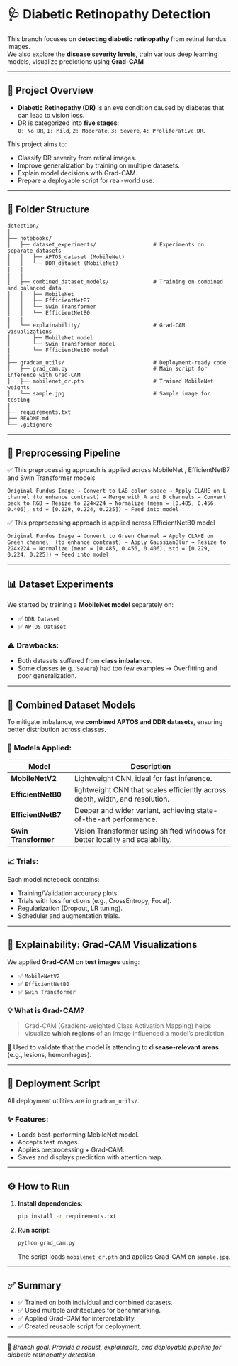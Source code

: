 # 🩺 **Diabetic Retinopathy Detection** 

This branch focuses on **detecting diabetic retinopathy** from retinal fundus images.  
We also explore the **disease severity levels**, train various deep learning models, visualize predictions using **Grad-CAM**

---

## 🧠 **Project Overview**

- **Diabetic Retinopathy (DR)** is an eye condition caused by diabetes that can lead to vision loss.
- DR is categorized into **five stages**:  
  `0: No DR`, `1: Mild`, `2: Moderate`, `3: Severe`, `4: Proliferative DR`.

This project aims to:
- Classify DR severity from retinal images.
- Improve generalization by training on multiple datasets.
- Explain model decisions with Grad-CAM.
- Prepare a deployable script for real-world use.

---
## 📁 Folder Structure

```plaintext
detection/
│
├── notebooks/
│   ├── dataset_experiments/                  # Experiments on separate datasets
│   │   ├── APTOS_dataset (MobileNet)
│   │   └── DDR_dataset (MobileNet)
|   |   
│   │
│   ├── combined_dataset_models/              # Training on combined and balanced data
│   │   ├── MobileNet
│   │   ├── EfficientNetB7
│   │   └── Swin Transformer
│   │   └── EfficientNetB0
|   |
│   └── explainability/                       # Grad-CAM visualizations
│       ├── MobileNet model
│       └── Swin Transformer model
|       └── FfficientNetB0 model
│
├── gradcam_utils/                            # Deployment-ready code
│   ├── grad_cam.py                           # Main script for inference with Grad-CAM
│   ├── mobilenet_dr.pth                      # Trained MobileNet weights
│   └── sample.jpg                            # Sample image for testing
│
├── requirements.txt
├── README.md
└── .gitignore
```
---

## 🧪 **Preprocessing Pipeline**
✅ This preprocessing approach is applied across MobileNet , EfficientNetB7 and Swin Transformer models

   ```Original Fundus Image → Convert to LAB color space → Apply CLAHE on L channel (to enhance contrast) → Merge with A and B channels → Convert back to RGB → Resize to 224×224 → Normalize (mean = [0.485, 0.456, 0.406], std = [0.229, 0.224, 0.225]) → Feed into model ```

✅ This preprocessing approach is applied across EfficientNetB0 model 

   ```Original Fundus Image → Convert to Green Channel → Apply CLAHE on Green channel  (to enhance contrast) → Apply GaussianBlur → Resize to 224×224 → Normalize (mean = [0.485, 0.456, 0.406], std = [0.229, 0.224, 0.225]) → Feed into model ```
   
---

## 📊 **Dataset Experiments**

We started by training a **MobileNet model** separately on:

- ✅ `DDR Dataset`
- ✅ `APTOS Dataset` 

### ⚠ Drawbacks:
- Both datasets suffered from **class imbalance**.
- Some classes (e.g., `Severe`) had too few examples → Overfitting and poor generalization.

---

## 🔗 **Combined Dataset Models**

To mitigate imbalance, we **combined APTOS and DDR datasets**, ensuring better distribution across classes.



### 🧪 Models Applied:
| Model              | Description |
|-------------------|-------------|
| **MobileNetV2**    | Lightweight CNN, ideal for fast inference. |
| **EfficientNetB0** | lightweight CNN that scales efficiently across depth, width, and resolution. |
| **EfficientNetB7** | Deeper and wider variant, achieving state-of-the-art performance. |
| **Swin Transformer** | Vision Transformer using shifted windows for better locality and scalability. |



### 📈 Trials:
Each model notebook contains:
- Training/Validation accuracy plots.
- Trials with loss functions (e.g., CrossEntropy, Focal).
- Regularization (Dropout, LR tuning).
- Scheduler and augmentation trials.
 
---

## 🧠 **Explainability: Grad-CAM Visualizations**

We applied **Grad-CAM** on **test images** using:
- ✅ `MobileNetV2`
- ✅ `EfficientNetB0`
- ✅ `Swin Transformer`

### 💡 What is Grad-CAM?
> Grad-CAM (Gradient-weighted Class Activation Mapping) helps visualize **which regions** of an image influenced a model’s prediction.

📍 Used to validate that the model is attending to **disease-relevant areas** (e.g., lesions, hemorrhages).

---

## 🚀 **Deployment Script**

All deployment utilities are in `gradcam_utils/`.

### ✨ Features:
- Loads best-performing MobileNet model.
- Accepts test images.
- Applies preprocessing + Grad-CAM.
- Saves and displays prediction with attention map.

---

## ⚙️ **How to Run**

1. **Install dependencies**:
   ```bash
   pip install -r requirements.txt
   ```

2. **Run script**:
   ```bash
   python grad_cam.py
   ```
   The script loads `mobilenet_dr.pth` and applies Grad-CAM on `sample.jpg`.

---

## ✅ **Summary**

- ✅ Trained on both individual and combined datasets.
- ✅ Used multiple architectures for benchmarking.
- ✅ Applied Grad-CAM for interpretability.
- ✅ Created reusable script for deployment.

---

📌 *Branch goal: Provide a robust, explainable, and deployable pipeline for diabetic retinopathy detection.*

